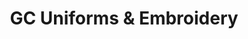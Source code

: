 ---
title: "GC Uniforms & Embroidery"
url: /burleigh-waters/gc-uniforms-and-embroidery/
shop: clothes
---